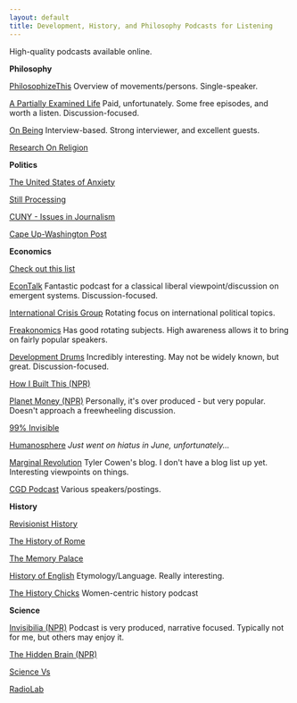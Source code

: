 ```yaml
---
layout: default
title: Development, History, and Philosophy Podcasts for Listening
---
```

High-quality podcasts available online. <!--excerpt-->

**Philosophy**

[PhilosophizeThis](http://philosophizethis.org/)
Overview of movements/persons. Single-speaker.

[A Partially Examined Life](https://partiallyexaminedlife.com/)
Paid, unfortunately. Some free episodes, and worth a listen. Discussion-focused.

[On Being](https://onbeing.org/)
Interview-based. Strong interviewer, and excellent guests.

[Research On Religion](http://www.researchonreligion.org/)

**Politics**

[The United States of Anxiety](http://www.npr.org/podcasts/527667974/united-states-of-anxiety)

[Still Processing](https://www.nytimes.com/podcasts/still-processing)

[CUNY - Issues in Journalism](http://www1.cuny.edu/mu/podcasts/category/issues-in-journalism/)

[Cape Up-Washington Post](https://soundcloud.com/washington-post)

**Economics**

[Check out this list](http://economicdevelopment.org/category/podcasts/)

[EconTalk](http://www.econtalk.org/)
Fantastic podcast for a classical liberal viewpoint/discussion on emergent systems. Discussion-focused.

[International Crisis Group](https://www.crisisgroup.org/latest-updates/podcast)
Rotating focus on international political topics.

[Freakonomics](http://freakonomics.com/)
Has good rotating subjects. High awareness allows it to bring on fairly popular speakers.

[Development Drums](http://developmentdrums.org/)
Incredibly interesting. May not be widely known, but great. Discussion-focused.

[How I Built This (NPR)](http://www.npr.org/podcasts/510313/how-i-built-this)

[Planet Money (NPR)](http://www.npr.org/podcasts/510289/planet-money)
Personally, it's over produced - but very popular. Doesn't approach a freewheeling discussion.

[99% Invisible](http://99percentinvisible.org/)

[Humanosphere](http://www.humanosphere.org/)
*Just went on hiatus in June, unfortunately...*

[Marginal Revolution](http://marginalrevolution.com/)
Tyler Cowen's blog. I don't have a blog list up yet. Interesting viewpoints on things.

[CGD Podcast](https://www.cgdev.org/blog/podcasts-development)
Various speakers/postings.

**History**

[Revisionist History](http://revisionisthistory.com/)

[The History of Rome](http://thehistoryofrome.typepad.com/)

[The Memory Palace](http://thememorypalace.us/)

[History of English](http://historyofenglishpodcast.com/)
Etymology/Language. Really interesting. 

[The History Chicks](http://thehistorychicks.com/)
Women-centric history podcast

**Science**

[Invisibilia (NPR)](http://www.npr.org/podcasts/510307/invisibilia)
Podcast is very produced, narrative focused. Typically not for me, but others may enjoy it.

[The Hidden Brain (NPR)](http://www.npr.org/series/423302056/hidden-brain)

[Science Vs](https://gimletmedia.com/science-vs/)

[RadioLab](http://www.radiolab.org/)
